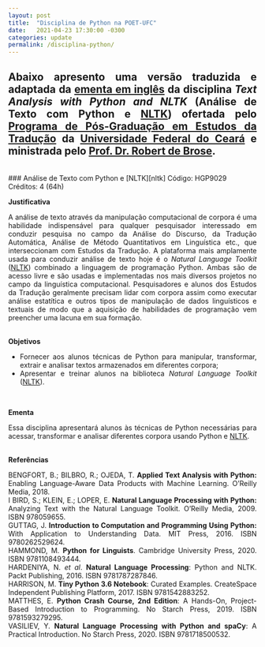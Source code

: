 ```yaml
---
layout: post
title:  "Disciplina de Python na POET-UFC"
date:   2021-04-23 17:30:00 -0300
categories: update
permalink: /disciplina-python/
---
```


<style>body {text-align: justify}</style>
Abaixo apresento uma versão traduzida e adaptada da [ementa em inglês][ementa] da disciplina *Text Analysis with Python and NLTK* (Análise de Texto com Python e [NLTK][nltk]) ofertada pelo [Programa de Pós-Graduação em Estudos da Tradução][poet] da [Universidade Federal do Ceará][ufc] e ministrada pelo [Prof. Dr. Robert de Brose][robert-lattes].
<br>
---  
<br>
### Análise de Texto com Python e [NLTK][nltk]
Código: HGP9029<br>
Créditos: 4 (64h)<br>


**Justificativa**

A análise de texto através da manipulação computacional de corpora é uma habilidade indispensável para qualquer pesquisador interessado em conduzir pesquisa no campo da Análise do Discurso, da Tradução Automática, Análise de Método Quantitativos em Linguística etc., que interseccionam com Estudos da Tradução. A plataforma mais amplamente usada para conduzir análise de texto hoje é o *Natural Language Toolkit* ([NLTK][nltk]) combinado a linguagem de programação Python. Ambas são de acesso livre e são usadas e implementadas nos mais diversos projetos no campo da linguística computacional. Pesquisadores e alunos dos Estudos da Tradução geralmente precisam lidar com corpora assim como executar análise estatítica e outros tipos de manipulação de dados linguísticos e textuais de modo que a aquisição de habilidades de programação vem preencher uma lacuna em sua formação.  
<br>

**Objetivos**

- Fornecer aos alunos técnicas de Python para manipular, transformar, extrair e analisar textos armazenados em diferentes corpora;
- Apresentar e treinar alunos na biblioteca *Natural Language Toolkit* ([NLTK][nltk]).  
<br>

**Ementa**

Essa disciplina apresentará alunos às técnicas de Python necessárias para acessar, transformar e analisar diferentes corpora usando Python e [NLTK][nltk].  
<br>

**Referências**

BENGFORT, B.; BILBRO, R.; OJEDA, T. <strong>Applied Text Analysis with Python:</strong> Enabling Language-Aware Data Products with Machine Learning. O’Reilly Media, 2018.<br>
I BIRD, S.; KLEIN, E.; LOPER, E. <strong>Natural Language Processing with Python:</strong> Analyzing Text with the Natural Language Toolkit. O’Reilly Media, 2009. ISBN 978059655.<br>
GUTTAG, J. <strong>Introduction to Computation and Programming Using Python:</strong> With Application to Understanding Data. MIT Press, 2016. ISBN 9780262529624.<br>
HAMMOND, M. <strong>Python for Linguists</strong>. Cambridge University Press, 2020. ISBN 9781108493444.<br>
HARDENIYA, N. <i>et al</i>. <strong>Natural Language Processing</strong>: Python and NLTK. Packt Publishing, 2016. ISBN 9781787287846.<br>
HARRISON, M. <strong>Tiny Python 3.6 Notebook</strong>: Curated Examples. CreateSpace Independent Publishing Platform, 2017. ISBN 9781542883252.<br>
MATTHES, E. <strong>Python Crash Course, 2nd Edition</strong>: A Hands-On, Project-Based Introduction to Programming. No Starch Press, 2019. ISBN 9781593279295.<br>
VASILIEV, Y. <strong>Natural Language Processing with Python and spaCy</strong>: A Practical Introduction. No Starch Press, 2020. ISBN 9781718500532.

[poet]: https://ppgpoet.ufc.br/pt/
[ementa]: https://ppgpoet.ufc.br/pt/disciplinas-2/hgp9029-text-analysis-with-python-and-nltk/
[ufc]: http://www.ufc.br/
[robert-lattes]: http://lattes.cnpq.br/5686148504443158
[nltk]: https://www.nltk.org/